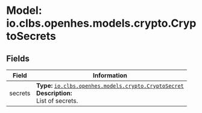 # Model: io.clbs.openhes.models.crypto.CryptoSecrets

## Fields

| Field | Information |
| --- | --- |
| secrets | <b>Type:</b> [`io.clbs.openhes.models.crypto.CryptoSecret`](model-io-clbs-openhes-models-crypto-cryptosecret.md)<br><b>Description:</b><br>List of secrets. |

